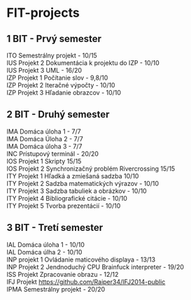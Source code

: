 # FIT-projects

1 BIT - Prvý semester
---------------------
ITO Semestrálny projekt - 10/15  
IUS Projekt 2 Dokumentácia k projektu do IZP - 10/10  
IUS Projekt 3 UML - 16/20  
IZP Projekt 1 Počítanie slov - 9,8/10  
IZP Projekt 2 Iteračné výpočty - 10/10  
IZP Projekt 3 Hľadanie obrazcov - 10/10  

2 BIT - Druhý semester
----------------------
IMA Domáca úloha 1 - 7/7  
IMA Domáca Úloha 2 - 7/7  
IMA Domáca úloha 3 - 7/7  
INC Prístupový terminál - 20/20  
IOS Projekt 1 Skripty 15/15  
IOS Projekt 2 Synchronizačný problém Rivercrossing 15/15  
ITY Projekt 1 Hľadká a zmiešaná sadzba 10/10  
ITY Projekt 2 Sadzba matematických výrazov - 10/10  
ITY Projekt 3 Sadzba tabuliek a obrázkov - 10/10  
ITY Projekt 4 Bibliografické citácie - 10/10  
ITY Projekt 5 Tvorba prezentácií - 10/10  

3 BIT - Tretí semester
----------------------
IAL Domáca úloha 1 - 10/10  
IAL Domáca úlha 2 - 10/10  
INP projekt 1 Ovládanie maticového displaya - 13/13  
INP Projekt 2 Jendnoduchý CPU Brainfuck interpreter - 19/20  
ISS Projekt Zpracovanie obrazu - 12/12  
IFJ Projekt https://github.com/Raiper34/IFJ2014-public  
IPMA Semestrálny projekt - 20/20  

